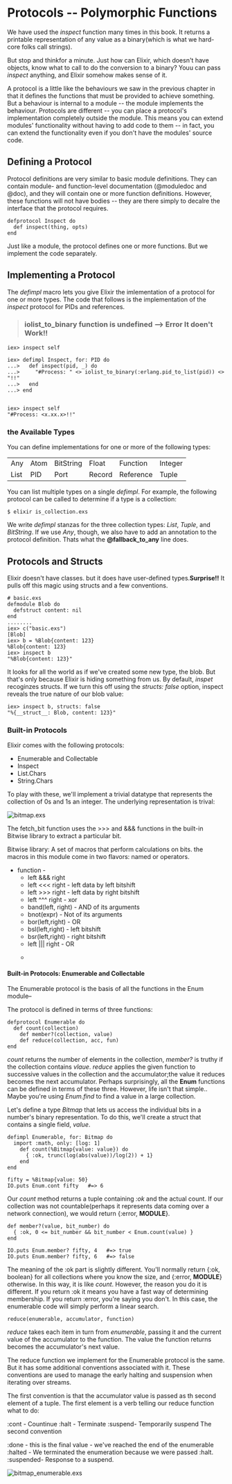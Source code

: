 Protocols -- Polymorphic Functions
=======
We have used the *inspect* function many times in this book. It returns a printable representation of any value as a binary(which is what we hard-core folks call strings).

But stop and thinkfor a minute. Just how can Elixir, which doesn't have objects, know what to call to do the conversion to a binary?
Youu can pass *inspect* anything, and Elixir somehow makes sense of it.

A protocol is a little like the behaviours we saw in the previous chapter in that it defines the functions that must be provided to achieve something.
But a behaviour is internal to a module -- the module implements the behaviour. Protocols are different -- you can place a protocol's implementation completely outside the module.
This means you can extend modules' functionality without having to add code to them -- in fact, you can extend the functionality even if you don't have the modules' source code.

Defining a Protocol
-----
Protocol definitions are very similar to basic module definitions. They can contain module- and function-level documentation (@moduledoc and @doc), and they will contain one or more function definitions. However, these functions will not have bodies -- they are there simply to decalre the interface that the protocol requires.

```samplecode:
defprotocol Inspect do 
  def inspect(thing, opts)
end
```
Just like a module, the protocol defines one or more functions. But we implement the code separately.

Implementing a Protocol
----
The *defimpl* macro lets you give Elixir the imlementation of a protocol for one or more types. The code that follows is the implementation of the _inspect_ protocol for PIDs and references.

> ### iolist_to_binary function is undefined --> Error **It doen't Work!!**

```
iex> inspect self

iex> defimpl Inspect, for: PID do 
...>   def inspect(pid, _) do 
...>     "#Process: " <> iolist_to_binary(:erlang.pid_to_list(pid)) <> "!!"
...>   end
...> end


iex> inspect self
"#Process: <x.xx.x>!!"
```
### the Available Types
You can define implementations for one or more of the following types:

|         |         |          |         |          |          |
|:--------|:--------|:---------|:--------|:---------|:---------|
| Any     | Atom    | BitString|Float    | Function | Integer  |
| List    | PID     | Port     |Record   | Reference| Tuple    |

You can list multiple types on a single _defimpl_. For example, the following protocol can be called to determine if a type is a collection:

`$ elixir is_collection.exs`

We write _defimpl_ stanzas for the three collection types: _List_, _Tuple_, and _BitString_. If we use _Any_, though, we also have to add an annotation to the protocol definition. Thats what the **@fallback_to_any** line does.

Protocols and Structs
-----
Elixir doesn't have classes. but it does have user-defined types.**Surprise!!** It pulls off this magic using structs and a few conventions.

```
# basic.exs
defmodule Blob do 
  defstruct content: nil
end
........
iex> c("basic.exs")
[Blob]
iex> b = %Blob{content: 123}
%Blob{content: 123}
iex> inspect b
"%Blob{content: 123}"
```
It looks for all the world as if we've created some new type, the blob. But that's only because Elixir is hiding something from us. By default, _inspet_ recoginzes structs. If we turn this off using the _structs: false_ option, inspect reveals the true nature of our blob value:
```
iex> inspect b, structs: false
"%{__struct__: Blob, content: 123}"
```

### Built-in Protocols
Elixir comes with the following protocols:
* Enumerable and Collectable
* Inspect
* List.Chars
* String.Chars

To play with these, we'll implement a trivial datatype that represents the collection of 0s and 1s an integer. The underlying representation is trival:

![bitmap.exs](bitmap.exs)

The fetch_bit function uses the >>> and &&& functions in the built-in Bitwise
library to extract a particular bit.

Bitwise library:
  A set of macros that perform calculations on bits.
  the macros in this module come in two flavors: named or operators.
-  function -
	- left &&& right
	-	left <<< right - left data by left bitshift
	-	left >>> right - left data by right bitshift
	-	left ^^^ right - xor
	-	band(left, right) - AND of its arguments
	-	bnot(expr)        - Not of its arguments
	-	bor(left,right)   - OR
	-	bsl(left,right)   - left bitshift
	-	bsr(left,right)   - right bitshift
	-	left ||| right    - OR
	-	~~~expr           - NOT of its argument


#### Built-in Protocols: Enumerable and Collectable
The Enumerable protocol is the basis of all the functions in the Enum module– 

The protocol is defined in terms of three functions:
```
defprotocol Enumerable do 
  def count(collection)
	def member?(collection, value)
	def reduce(collection, acc, fun)
end
```

*count* returns the number of elements in the collection, *member?* is truthy if the collection contains *vlaue*.
*reduce* applies the given function to successive values in the collection and the accumulator;the value it reduces becomes the next accumulator. Perhaps surprisingly, all the **Enum** functions can be defined in terms of these three.
However, life isn't that simple.. Maybe you're using *Enum.find* to find a value in a large collection.
 
			 
Let's define a type _Bitmap_ that lets us access the individual bits in a number's binary representation. To do this, we'll create a struct that contains a single field, *value*.

```
defimpl Enumerable, for: Bitmap do 
  import :math, only: [log: 1]
	def count(%Bitmap{value: value}) do 
	  { :ok, trunc(log(abs(value))/log(2)) + 1}
	end
end

fifty = %Bitmap{value: 50}
IO.puts Enum.cont fifty   #=> 6
```

Our *count* method returns a tuple containing *:ok* and the actual count.
If our collection was not countable(perhaps it represents data coming over a network connection), we would return {:error, __MODULE__}.

```
def member?(value, bit_number) do 
  { :ok, 0 <= bit_number && bit_number < Enum.count(value) }
end

IO.puts Enum.member? fifty, 4   #=> true
IO.puts Enum.member? fifty, 6   #=> false
```
The meaning of the :ok part is slightly different. You'll normally return 
{:ok, boolean} for all collections where you know the size, and {:error, __MODULE__} otherwise.
In this way, it is like *count*. However, the reason you do it is different.
If you return :ok it means you have a fast way of determining membership.
If you return :error, you're saying you don't. In this case, the enumerable code will simply perform a linear search.

`reduce(enumerable, accumulator, function)`

*reduce* takes each item in turn from *enumerable*, passing it and the current value of the accumulator to the function.
The value the function returns becomes the accumulator's next value.

The reduce function we implement for the Enumerable protocol is the same.
But it has some additional conventions associated with it. These conventions are used to manage the early halting and suspension when iterating over streams.

The first convention is that the accumulator value is passed as th second element of a tuple. The first element is a verb telling our reduce function what to do:

:cont   - Countinue
:halt   - Terminate
:suspend- Temporarily suspend
The second convention

:done     - this is the final value - we've reached the end of the enumerable
:halted   - We terminated the enumeration because we were passed :halt.
:suspended- Response to a suspend.

![bitmap_enumerable.exs](bitmap_enumerable.exs)

 
